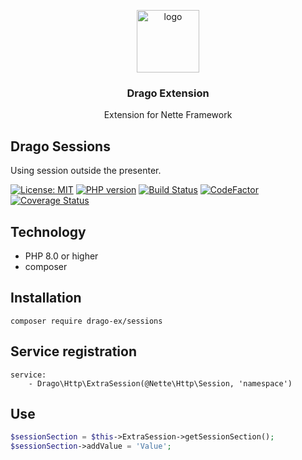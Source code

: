 <p align="center">
  <img src="https://avatars0.githubusercontent.com/u/11717487?s=400&u=40ecb522587ebbcfe67801ccb6f11497b259f84b&v=4" width="100" alt="logo">
</p>

<h3 align="center">Drago Extension</h3>
<p align="center">Extension for Nette Framework</p>

## Drago Sessions
Using session outside the presenter.

[![License: MIT](https://img.shields.io/badge/License-MIT-yellow.svg)](https://raw.githubusercontent.com/drago-ex/sessions/master/license.md)
[![PHP version](https://badge.fury.io/ph/drago-ex%2Fsessions.svg)](https://badge.fury.io/ph/drago-ex%2Fsessions)
[![Build Status](https://travis-ci.com/drago-ex/sessions.svg?branch=master)](https://travis-ci.com/drago-ex/sessions)
[![CodeFactor](https://www.codefactor.io/repository/github/drago-ex/sessions/badge)](https://www.codefactor.io/repository/github/drago-ex/sessions)
[![Coverage Status](https://coveralls.io/repos/github/drago-ex/sessions/badge.svg?branch=master)](https://coveralls.io/github/drago-ex/sessions?branch=master)

## Technology
- PHP 8.0 or higher
- composer

## Installation
```
composer require drago-ex/sessions
```

## Service registration
```neon
service:
	- Drago\Http\ExtraSession(@Nette\Http\Session, 'namespace')
```

## Use
```php
$sessionSection = $this->ExtraSession->getSessionSection();
$sessionSection->addValue = 'Value';
```
